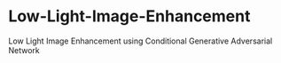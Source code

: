 # Low-Light-Image-Enhancement
Low Light Image Enhancement using Conditional Generative Adversarial Network
